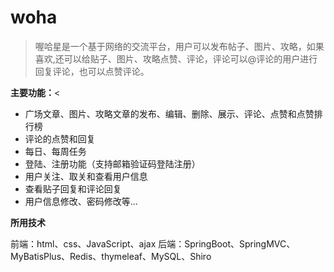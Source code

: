 # woha

> 喔哈星是一个基于网络的交流平台，用户可以发布帖子、图片、攻略，如果喜欢,还可以给贴子、图片、攻略点赞、评论，评论可以@评论的用户进行回复评论，也可以点赞评论。

**主要功能：**<

- 广场文章、图片、攻略文章的发布、编辑、删除、展示、评论、点赞和点赞排行榜
- 评论的点赞和回复
- 每日、每周任务
- 登陆、注册功能（支持邮箱验证码登陆注册）
- 用户关注、取关和查看用户信息
- 查看贴子回复和评论回复
- 用户信息修改、密码修改等...

**所用技术**

前端：html、css、JavaScript、ajax
后端：SpringBoot、SpringMVC、MyBatisPlus、Redis、thymeleaf、MySQL、Shiro
